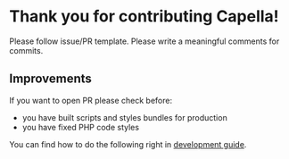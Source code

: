 # Thank you for contributing Capella!

Please follow issue/PR template.
Please write a meaningful comments for commits.

## Improvements

If you want to open PR please check before:

- you have built scripts and styles bundles for production
- you have fixed PHP code styles

You can find how to do the following right in [development guide](../docs/development.md).
